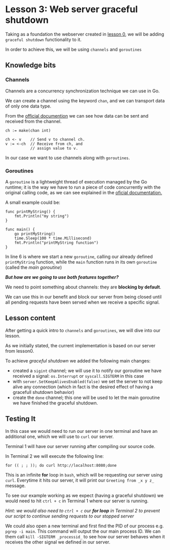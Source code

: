 # Lesson 3: Web server graceful shutdown

Taking as a foundation the webserver created in [lesson 0](../lesson-000-web-server/), we will be adding `graceful shutdown` functionality to it.

In order to achieve this, we will be using `channels` and `goroutines`

## Knowledge bits

### Channels

Channels are a concurrency synchronization technique we can use in Go.

We can create a channel using the keyword `chan`, and we can transport data of only one data type.

From the [official documention](https://tour.golang.org/concurrency/2) we can see how data can be sent and received from the channel.

```
ch := make(chan int)

ch <- v    // Send v to channel ch.
v := <-ch  // Receive from ch, and
           // assign value to v.
```

In our case we want to use channels along with `goroutines`.

### Goroutines

A `goroutine` is a lightweight thread of execution managed by the Go runtime; it is the way we have to run a piece of code concurrently with the original calling code, as we can see explained in the [oficial documentation.](https://tour.golang.org/concurrency/1)

A small example could be:

```
func printMyString() {
    fmt.Println("my string")
}

func main() {
    go printMyString()
    time.Sleep(100 * time.Millisecond)
    fmt.Println("printMyString function")
}
```

In line 6 is where we start a new `goroutine`, calling our already defined `printMyString` function, while the `main` function runs in its own `goroutine` (called the _main goroutine_)


**_But how are we going to use both features together?_**


We need to point something about channels: they are **blocking by default**.

We can use this in our benefit and block our server from being closed until all pending requests have been served when we receive a specific signal.

## Lesson content

After getting a quick intro to `channels` and `goroutines`, we will dive into our lesson.

As we initially stated, the current implementation is based on our server from lesson0.

To achieve _graceful shutdown_ we added the following main changes:

- created a `sigint` channel; we will use it to notify our goroutine we have received a signal: `os.Interrupt` or `syscall.SIGTERM` in this case
- with `server.SetKeepAlivesEnabled(false)` we set the server to not keep alive any connection (which in fact is the desired effect of having a gracefull shutdown behavior)
- create the `done` channel; this one will be used to let the main goroutine we have finished the graceful shutdown.

## Testing It

In this case we would need to run our server in one terminal and have an additional one, which we will use to `curl` our server.

Terminal 1 will have our server running after compiling our source code.

In Terminal 2 we will execute the following line:

```
for (( ; ; )); do curl http://localhost:8080;done
```

This is an infinite **for** loop in `bash`, which will be requesting our server using `curl`. Everytime it hits our server, it will print our `Greeting from _x y z_` message.

To see our example working as we expect (having a graceful shutdown) we would need to hit `ctrl + c` in Terminal 1 where our server is running.

_Hint: we would also need to `ctrl + c` our **for loop** in Terminal 2 to prevent our script to continue sending requests to our stopped server_

We could also open a new terminal and first find the PID of our process e.g. `pgrep -i main`. This command will output the our main process ID. We can them call `kill -SIGTERM _processid_` to see how our server behaves when it receives the other signal we defined in our server.
